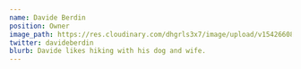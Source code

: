 ```yaml
---
name: Davide Berdin
position: Owner
image_path: https://res.cloudinary.com/dhgrls3x7/image/upload/v1542660861/personal/IMG_0550.jpg
twitter: davideberdin
blurb: Davide likes hiking with his dog and wife.
---
```

